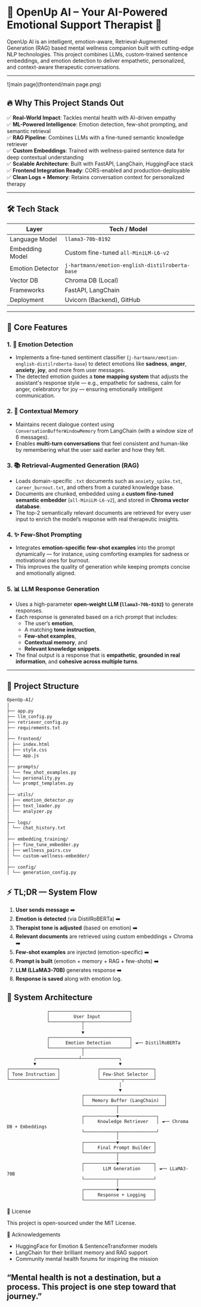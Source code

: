 # 🧠 OpenUp AI – Your AI-Powered Emotional Support Therapist 💬

OpenUp AI is an intelligent, emotion-aware, Retrieval-Augmented Generation (RAG) based mental wellness companion built with cutting-edge NLP technologies. This project combines LLMs, custom-trained sentence embeddings, and emotion detection to deliver empathetic, personalized, and context-aware therapeutic conversations.

---
![main page](frontend/main page.png)

## 🔥 Why This Project Stands Out

✅ **Real-World Impact**: Tackles mental health with AI-driven empathy  
✅ **ML-Powered Intelligence**: Emotion detection, few-shot prompting, and semantic retrieval  
✅ **RAG Pipeline**: Combines LLMs with a fine-tuned semantic knowledge retriever  
✅ **Custom Embeddings**: Trained with wellness-paired sentence data for deep contextual understanding  
✅ **Scalable Architecture**: Built with FastAPI, LangChain, HuggingFace stack  
✅ **Frontend Integration Ready**: CORS-enabled and production-deployable  
✅ **Clean Logs + Memory**: Retains conversation context for personalized therapy  

---

## 🛠️ Tech Stack

| Layer              | Tech / Model                                     |
|-------------------|--------------------------------------------------|
| Language Model     | `llama3-70b-8192`                                |
| Embedding Model    | Custom fine-tuned `all-MiniLM-L6-v2`             |
| Emotion Detector   | `j-hartmann/emotion-english-distilroberta-base` |
| Vector DB          | Chroma DB (Local)                                |
| Frameworks         | FastAPI, LangChain                               |
| Deployment         | Uvicorn (Backend), GitHub                        |

---

## 🧠 Core Features

### 1. 🎯 Emotion Detection  
- Implements a fine-tuned sentiment classifier (`j-hartmann/emotion-english-distilroberta-base`) to detect emotions like **sadness**, **anger**, **anxiety**, **joy**, and more from user messages.  
- The detected emotion guides a **tone mapping system** that adjusts the assistant's response style — e.g., empathetic for sadness, calm for anger, celebratory for joy — ensuring emotionally intelligent communication.

### 2. 🔁 Contextual Memory  
- Maintains recent dialogue context using `ConversationBufferWindowMemory` from LangChain (with a window size of 6 messages).  
- Enables **multi-turn conversations** that feel consistent and human-like by remembering what the user said earlier and how they felt.

### 3. 📚 Retrieval-Augmented Generation (RAG)  
- Loads domain-specific `.txt` documents such as `anxiety_spike.txt`, `career_burnout.txt`, and others from a curated knowledge base.  
- Documents are chunked, embedded using a **custom fine-tuned semantic embedder** (`all-MiniLM-L6-v2`), and stored in **Chroma vector database**.  
- The top-2 semantically relevant documents are retrieved for every user input to enrich the model’s response with real therapeutic insights.

### 4. ✨ Few-Shot Prompting  
- Integrates **emotion-specific few-shot examples** into the prompt dynamically — for instance, using comforting examples for sadness or motivational ones for burnout.  
- This improves the quality of generation while keeping prompts concise and emotionally aligned.

### 5. 📊 LLM Response Generation  
- Uses a high-parameter **open-weight LLM (`llama3-70b-8192`)** to generate responses.  
- Each response is generated based on a rich prompt that includes:  
  - The user’s **emotion**,  
  - A matching **tone instruction**,  
  - **Few-shot examples**,  
  - **Contextual memory**, and  
  - **Relevant knowledge snippets**.  
- The final output is a response that is **empathetic**, **grounded in real information**, and **cohesive across multiple turns**.

---

## 📁 Project Structure
```bash
OpenUp-AI/
│
├── app.py 
├── llm_config.py 
├── retriever_config.py 
├── requirements.txt 
│
├── frontend/
│ ├── index.html 
│ ├── style.css 
│ └── app.js 
│
├── prompts/
│ └── few_shot_examples.py 
│ └── personality.py
│ └── prompt_templates.py
│
├── utils/
│ ├── emotion_detector.py 
│ ├── text_loader.py 
│ └── analyzer.py 
│
├── logs/
│ └── chat_history.txt 
│
├── embedding_training/
│ ├── fine_tune_embedder.py 
│ ├── wellness_pairs.csv 
│ └── custom-wellness-embedder/ 
│
├── config/
│ └── generation_config.py
```

## ⚡ TL;DR — System Flow

1. **User sends message** ➡️
2. **Emotion is detected** (via DistilRoBERTa) ➡️
3. **Therapist tone is adjusted** (based on emotion) ➡️
4. **Relevant documents** are retrieved using custom embeddings + Chroma ➡️
5. **Few-shot examples** are injected (emotion-specific) ➡️
6. **Prompt is built** (emotion + memory + RAG + few-shots) ➡️
7. **LLM (LLaMA3-70B)** generates response ➡️
8. **Response is saved** along with emotion log.

## 🧩 System Architecture

                   ┌──────────────────────────────┐
                   │         User Input           │
                   └────────────┬─────────────────┘
                                │
                                ▼
                   ┌──────────────────────────────┐
                   │      Emotion Detection       │ ◄── DistilRoBERTa
                   └────────────┬─────────────────┘
                                │
              ┌────────────────┴──────────────┐
              ▼                               ▼
    ┌──────────────────┐              ┌────────────────────┐
    │ Tone Instruction │              │ Few-Shot Selector  │
    └──────────────────┘              └────────┬───────────┘
                                              │
                                              ▼
                                ┌──────────────────────────────┐
                                │   Memory Buffer (LangChain)  │
                                └────────────┬─────────────────┘
                                             │
                                ┌────────────▼──────────────┐
                                │     Knowledge Retriever   │ ◄── Chroma DB + Embeddings
                                └────────────┬──────────────┘
                                             │
                                ┌────────────▼─────────────┐
                                │     Final Prompt Builder │
                                └────────────┬─────────────┘
                                             │
                                ┌────────────▼─────────────┐
                                │       LLM Generation     │ ◄── LLaMA3-70B
                                └────────────┬─────────────┘
                                             │
                                ┌────────────▼─────────────┐
                                │     Response + Logging   │
                                └──────────────────────────┘

📜 License

This project is open-sourced under the MIT License.

🙏 Acknowledgements
- HuggingFace for Emotion & SentenceTransformer models
- LangChain for their brilliant memory and RAG support
- Community mental health forums for inspiring the mission

## “Mental health is not a destination, but a process. This project is one step toward that journey.”
